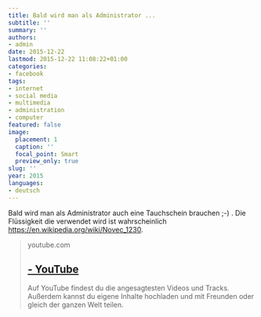 ```yaml
---
title: Bald wird man als Administrator ...
subtitle: ''
summary: ''
authors:
- admin
date: 2015-12-22
lastmod: 2015-12-22 11:08:22+01:00
categories:
- facebook
tags:
- internet
- social media
- multimedia
- administration
- computer
featured: false
image:
  placement: 1
  caption: ''
  focal_point: Smart
  preview_only: true
slug: ''
year: 2015
languages:
- deutsch
---
```


Bald wird man als Administrator auch eine Tauchschein brauchen ;-) . Die Flüssigkeit die verwendet wird ist wahrscheinlich https://en.wikipedia.org/wiki/Novec_1230. ﻿
> youtube.com
> ## [ - YouTube](https://www.youtube.com/watch?v=a6ErbZtpL88)
>
>Auf YouTube findest du die angesagtesten Videos und Tracks. Außerdem kannst du eigene Inhalte hochladen und mit Freunden oder gleich der ganzen Welt teilen.